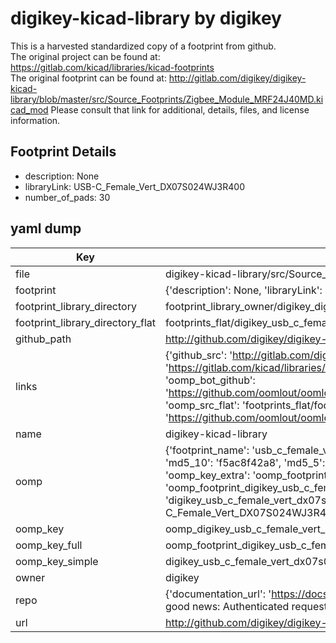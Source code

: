 # digikey-kicad-library by digikey  
This is a harvested standardized copy of a footprint from github.  
The original project can be found at:  
https://gitlab.com/kicad/libraries/kicad-footprints  
The original footprint can be found at:
http://gitlab.com/digikey/digikey-kicad-library/blob/master/src/Source_Footprints/Zigbee_Module_MRF24J40MD.kicad_mod
Please consult that link for additional, details, files, and license information.  
## Footprint Details
* description: None  
* libraryLink: USB-C_Female_Vert_DX07S024WJ3R400  
* number_of_pads: 30  
## yaml dump  
| Key | Value |  
| --- | --- |  
| file | digikey-kicad-library/src/Source_Footprints/USB-C_Female_Vert_DX07S024WJ3R400.kicad_mod |  
| footprint | {'description': None, 'libraryLink': 'USB-C_Female_Vert_DX07S024WJ3R400', 'number_of_pads': 30} |  
| footprint_library_directory | footprint_library_owner/digikey_digikey-kicad-library |  
| footprint_library_directory_flat | footprints_flat/digikey_usb_c_female_vert_dx07s024wj3r400_usb_c_female_vert_dx07s024wj3r400/working |  
| github_path | http://github.com/digikey/digikey-kicad-library/blob/master/src/Source_Footprints/USB-C_Female_Vert_DX07S024WJ3R400.kicad_mod |  
| links | {'github_src': 'http://gitlab.com/digikey/digikey-kicad-library/blob/master/src/Source_Footprints/Zigbee_Module_MRF24J40MD.kicad_mod', 'github_src_repo': 'https://gitlab.com/kicad/libraries/kicad-footprints', 'oomp_bot': 'footprints/digikey_usb_c_female_vert_dx07s024wj3r400_usb_c_female_vert_dx07s024wj3r400/working', 'oomp_bot_github': 'https://github.com/oomlout/oomlout_oomp_footprint_bot/tree/main/footprints/digikey_usb_c_female_vert_dx07s024wj3r400_usb_c_female_vert_dx07s024wj3r400/working', 'oomp_src_flat': 'footprints_flat/footprints_flat/digikey_usb_c_female_vert_dx07s024wj3r400_usb_c_female_vert_dx07s024wj3r400/working', 'oomp_src_flat_github': 'https://github.com/oomlout/oomlout_oomp_footprint_src/tree/main/footprints_flat/digikey_usb_c_female_vert_dx07s024wj3r400_usb_c_female_vert_dx07s024wj3r400/working'} |  
| name | digikey-kicad-library |  
| oomp | {'footprint_name': 'usb_c_female_vert_dx07s024wj3r400', 'library_name': 'usb_c_female_vert_dx07s024wj3r400_kicad_mod', 'md5': 'f5ac8f42a8c7f5ba604cd26a4a1342cb', 'md5_10': 'f5ac8f42a8', 'md5_5': 'f5ac8', 'md5_6': 'f5ac8f', 'oomp_key': 'oomp_digikey_usb_c_female_vert_dx07s024wj3r400_usb_c_female_vert_dx07s024wj3r400', 'oomp_key_extra': 'oomp_footprint_digikey_usb_c_female_vert_dx07s024wj3r400_usb_c_female_vert_dx07s024wj3r400', 'oomp_key_full': 'oomp_footprint_digikey_usb_c_female_vert_dx07s024wj3r400_usb_c_female_vert_dx07s024wj3r400_f5ac8f', 'oomp_key_simple': 'digikey_usb_c_female_vert_dx07s024wj3r400_usb_c_female_vert_dx07s024wj3r400', 'original_filename': 'digikey-kicad-library/src/Source_Footprints/USB-C_Female_Vert_DX07S024WJ3R400.kicad_mod', 'owner_name': 'digikey'} |  
| oomp_key | oomp_digikey_usb_c_female_vert_dx07s024wj3r400_usb_c_female_vert_dx07s024wj3r400 |  
| oomp_key_full | oomp_footprint_digikey_usb_c_female_vert_dx07s024wj3r400_usb_c_female_vert_dx07s024wj3r400 |  
| oomp_key_simple | digikey_usb_c_female_vert_dx07s024wj3r400_usb_c_female_vert_dx07s024wj3r400 |  
| owner | digikey |  
| repo | {'documentation_url': 'https://docs.github.com/rest/overview/resources-in-the-rest-api#rate-limiting', 'message': "API rate limit exceeded for 84.66.173.59. (But here's the good news: Authenticated requests get a higher rate limit. Check out the documentation for more details.)"} |  
| url | http://github.com/digikey/digikey-kicad-library |  

